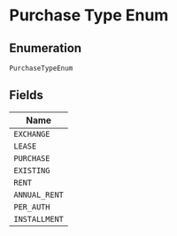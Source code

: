 
# Purchase Type Enum

## Enumeration

`PurchaseTypeEnum`

## Fields

| Name |
|  --- |
| `EXCHANGE` |
| `LEASE` |
| `PURCHASE` |
| `EXISTING` |
| `RENT` |
| `ANNUAL_RENT` |
| `PER_AUTH` |
| `INSTALLMENT` |

